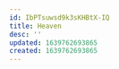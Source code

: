 ```yaml
---
id: IbPTsuwsd9k3sKHBtX-IQ
title: Heaven
desc: ''
updated: 1639762693865
created: 1639762693865
---
```


